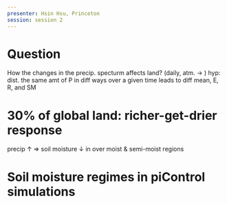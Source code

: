 ```yaml
---
presenter: Hsin Hsu, Princeton
session: session 2
---
```

# Question
How the changes in the precip. specturm affects land? (daily, atm. $\rightarrow$ )
hyp: dist. the same amt of P in diff ways over a given time leads to diff mean, E, R, and SM

# 30% of global land: richer-get-drier response
precip $\uparrow$ $\Rightarrow$ soil moisture $\downarrow$ in over moist & semi-moist regions

# Soil moisture regimes in piControl simulations

# 